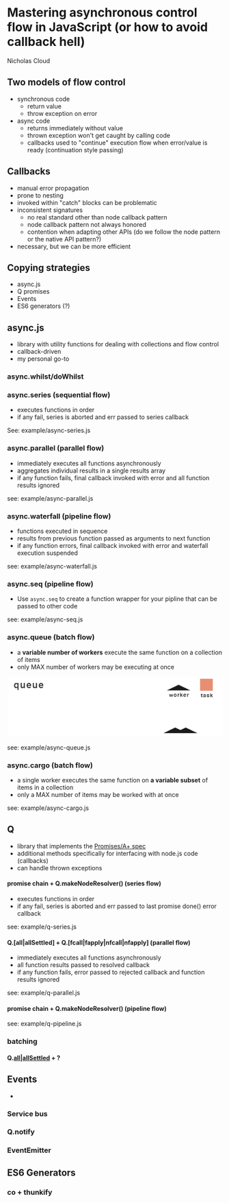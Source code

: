 # Mastering asynchronous control flow in JavaScript (or how to avoid callback hell)

Nicholas Cloud

<!-- Introduction --------------------------------------------------------- -->

## Two models of flow control

- synchronous code
    - return value
    - throw exception on error
- async code
    - returns immediately without value
    - thrown exception won't get caught by calling code
    - callbacks used to "continue" execution flow when error/value is ready (continuation style passing)

## Callbacks

- manual error propagation
- prone to nesting
- invoked within "catch" blocks can be problematic
- inconsistent signatures
    - no real standard other than node callback pattern
    - node callback pattern not always honored
    - contention when adapting other APIs (do we follow the node pattern or the native API pattern?)
- necessary, but we can be more efficient

## Copying strategies

- async.js
- Q promises
- Events
- ES6 generators (?)

<!-- async.js ------------------------------------------------------------- -->

## async.js

- library with utility functions for dealing with collections and flow control
- callback-driven
- my personal go-to

### async.whilst/doWhilst

### async.series (sequential flow)

- executes functions in order
- if any fail, series is aborted and err passed to series callback

See: example/async-series.js

### async.parallel (parallel flow)

- immediately executes all functions asynchronously
- aggregates individual results in a single results array
- if any function fails, final callback invoked with error and all function results ignored

see: example/async-parallel.js

### async.waterfall (pipeline flow)

- functions executed in sequence
- results from previous function passed as arguments to next function
- if any function errors, final callback invoked with error and waterfall execution suspended

see: example/async-waterfall.js

### async.seq (pipeline flow)

- Use `async.seq` to create a function wrapper for your pipline that can be passed to other code 

see: example/async-seq.js

### async.queue (batch flow)

- a __variable number of workers__ execute the same function on a collection of items
- only MAX number of workers may be executing at once

![async queue](queue-animation.gif)

see: example/async-queue.js

### async.cargo (batch flow)

- a single worker executes the same function on __a variable subset__ of items in a collection
- only a MAX number of items may be worked with at once

see: example/async-cargo.js

<!-- Q promises ----------------------------------------------------------- -->

## Q

- library that implements the [Promises/A+ spec](http://promisesaplus.com/)
- additional methods specifically for interfacing with node.js code (callbacks)
- can handle thrown exceptions

#### promise chain + Q.makeNodeResolver() (series flow)

- executes functions in order
- if any fail, series is aborted and err passed to last promise done() error callback

see: example/q-series.js

#### Q.[all|allSettled] + Q.[fcall|fapply|nfcall|nfapply] (parallel flow)

- immediately executes all functions asynchronously
- all function results passed to resolved callback
- if any function fails, error passed to rejected callback and function results ignored

see: example/q-parallel.js

#### promise chain + Q.makeNodeResolver() (pipeline flow)

see: example/q-pipeline.js


### batching



#### Q.[all|allSettled](.spread) + ?

<!-- Events --------------------------------------------------------------- -->

## Events

- 

### Service bus

### Q.notify

### EventEmitter

<!-- ES6 generators ------------------------------------------------------- -->

## ES6 Generators

### co + thunkify



